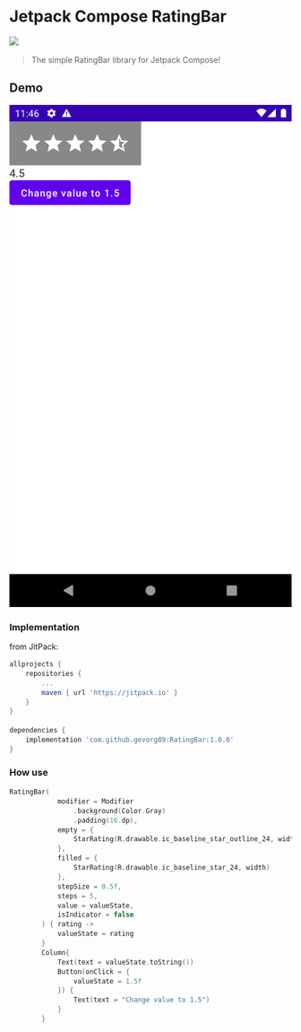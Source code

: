 # Jetpack Compose RatingBar
[![](https://jitpack.io/v/gevorg89/RatingBar.svg)](https://jitpack.io/#gevorg89/RatingBar)
> The simple RatingBar library for Jetpack Compose!

## Demo
![](images/stars.png)
### Implementation
from JitPack:
```gradle
allprojects {
    repositories {
        ...
        maven { url 'https://jitpack.io' }
    }
}

dependencies {
    implementation 'com.github.gevorg89:RatingBar:1.0.0'
}
```

### How use
``` kotlin
RatingBar(
            modifier = Modifier
                .background(Color.Gray)
                .padding(16.dp),
            empty = {
                StarRating(R.drawable.ic_baseline_star_outline_24, width)
            },
            filled = {
                StarRating(R.drawable.ic_baseline_star_24, width)
            },
            stepSize = 0.5f,
            steps = 5,
            value = valueState,
            isIndicator = false
        ) { rating ->
            valueState = rating
        }
        Column{
            Text(text = valueState.toString())
            Button(onClick = {
                valueState = 1.5f
            }) {
                Text(text = "Change value to 1.5")
            }
        }
```